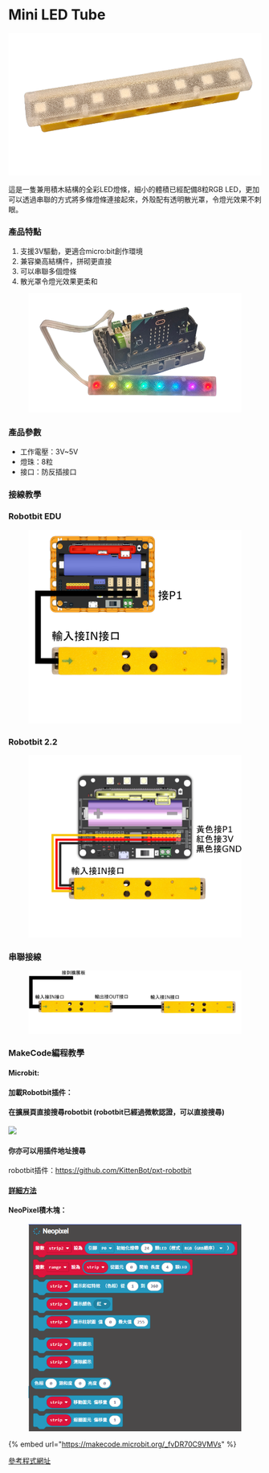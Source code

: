 # Mini LED Tube

![](../.gitbook/assets/ledtube1.png)

這是一隻兼用積木結構的全彩LED燈條，細小的體積已經配備8粒RGB LED，更加可以透過串聯的方式將多條燈條連接起來，外殼配有透明散光罩，令燈光效果不刺眼。

### 產品特點

1. 支援3V驅動，更適合micro:bit創作環境
2. 兼容樂高結構件，拼砌更直接
3. 可以串聯多個燈條
4. 散光罩令燈光效果更柔和

<figure><img src="../.gitbook/assets/ledtube3.png" alt=""><figcaption></figcaption></figure>

### 產品參數

* 工作電壓：3V\~5V
* 燈珠：8粒
* 接口：防反插接口

### 接線教學

### Robotbit EDU

<figure><img src="../.gitbook/assets/ledtube_wiring_edu.png" alt=""><figcaption></figcaption></figure>

### Robotbit 2.2

<figure><img src="../.gitbook/assets/ledtube_wiring_2.2.png" alt=""><figcaption></figcaption></figure>

### 串聯接線

<figure><img src="../.gitbook/assets/ledtube_multiple.png" alt=""><figcaption></figcaption></figure>

### MakeCode編程教學

#### Microbit:

#### 加載Robotbit插件：

#### 在擴展頁直接搜尋robotbit (robotbit已經過微軟認證，可以直接搜尋)

![](https://kittenbothk.readthedocs.io/en/latest/_images/robotbit_search.gif)

#### 你亦可以用插件地址搜尋

robotbit插件：https://github.com/KittenBot/pxt-robotbit

#### [詳細方法](../programmingplatforms/makecode/kittenbotandmakecode.md)

#### NeoPixel積木塊：

<figure><img src="../.gitbook/assets/image (10).png" alt=""><figcaption></figcaption></figure>

{% embed url="https://makecode.microbit.org/_fvDR70C9VMVs" %}

[參考程式網址](https://makecode.microbit.org/_fvDR70C9VMVs)
